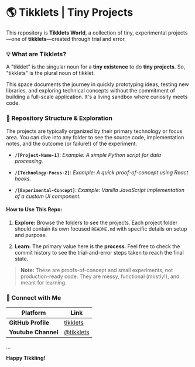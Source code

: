 # 🌎 Tikklets | Tiny Projects

This repository is **Tikklets World**, a collection of tiny, experimental projects—one of **tikklets**—created through trial and error.

### 💡 What are Tikklets?

A "tikklet" is the singular noun for a **tiny existence** to do **tiny projects**.
So, "tikklets" is the plural noun of tikklet.

This space documents the journey in quickly prototyping ideas, testing new libraries, and exploring technical concepts without the commitment of building a full-scale application. It's a living sandbox where curiosity meets code.

### 📂 Repository Structure & Exploration

The projects are typically organized by their primary technology or focus area. You can dive into any folder to see the source code, implementation notes, and the outcome (or failure!) of the experiment.

- **`/[Project-Name-1]`**: _Example: A simple Python script for data processing._
    
- **`/[Technology-Focus-2]`**: _Example: A quick proof-of-concept using React hooks._
    
- **`/[Experimental-Concept]`**: _Example: Vanilla JavaScript implementation of a custom UI component._
    

#### How to Use This Repo:

1. **Explore:** Browse the folders to see the projects. Each project folder should contain its own focused `README.md` with specific details on setup and purpose.
    
2. **Learn:** The primary value here is the **process**. Feel free to check the commit history to see the trial-and-error steps taken to reach the final state.
    

> **Note:** These are proofs-of-concept and small experiments, not production-ready code. They are messy, functional (mostly!), and meant for learning.

### 🔗 Connect with Me

| **Platform**        |  **Link**                                      |
| ------------------- | ---------------------------------------------- |
| **GitHub Profile**  | [tikklets](https://github.com/tikklets)        |
| **Youtube Channel** | [@tikklets](https://www.youtube.com/@tikklets) |

...

**Happy Tikkling!**

